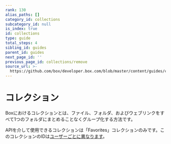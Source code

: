 ```yaml
---
rank: 130
alias_paths: []
category_id: collections
subcategory_id: null
is_index: true
id: collections
type: guide
total_steps: 4
sibling_id: guides
parent_id: guides
next_page_id: ''
previous_page_id: collections/remove
source_url: >-
  https://github.com/box/developer.box.com/blob/master/content/guides/collections/index.md
---
```

# コレクション

Boxにおけるコレクションとは、ファイル、フォルダ、およびウェブリンクをすべて1つのフォルダにまとめることなくグループ化する方法です。

<Message warning>

APIを介して使用できるコレクションは「Favorites」コレクションのみです。このコレクションのIDは[ユーザーごとに異なります](g://collections/list)。

</Message>

